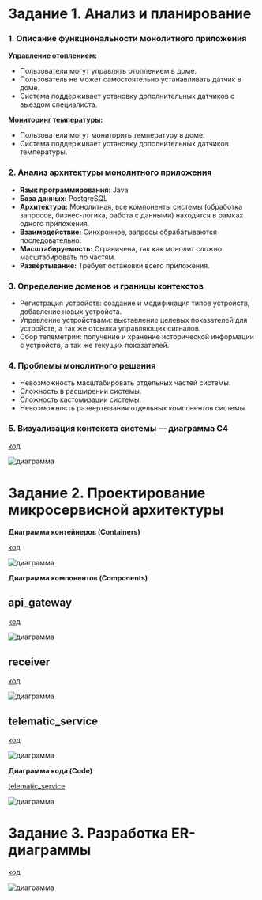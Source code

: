 # Задание 1. Анализ и планирование

### 1. Описание функциональности монолитного приложения

**Управление отоплением:**

- Пользователи могут управлять отоплением в доме.
- Пользователь не может самостоятельно устанавливать датчик в доме.
- Система поддерживает установку дополнительных датчиков с выездом специалиста.

**Мониторинг температуры:**

- Пользователи могут мониторить температуру в доме.
- Система поддерживает установку дополнительных датчиков температуры.

### 2. Анализ архитектуры монолитного приложения

- **Язык программирования:** Java
- **База данных:** PostgreSQL
- **Архитектура:** Монолитная, все компоненты системы (обработка запросов, бизнес-логика, работа с данными) находятся в рамках одного приложения.
- **Взаимодействие:** Синхронное, запросы обрабатываются последовательно.
- **Масштабируемость:** Ограничена, так как монолит сложно масштабировать по частям.
- **Развёртывание:** Требует остановки всего приложения.

### 3. Определение доменов и границы контекстов

- Регистрация устройств: создание и модификация типов устройств, добавление новых устройста.
- Управление устройствами: выставление целевых показателей для устройств, а так же отсылка управляющих сигналов.
- Сбор телеметрии: получение и хранение исторической информации с устройств, а так же текущих показателей.

### **4. Проблемы монолитного решения**

- Невозможность масштабировать отдельных частей системы.
- Сложность в расширении системы.
- Сложность кастомизации системы.
- Невозможность развертывания отдельных компонентов системы.

### 5. Визуализация контекста системы — диаграмма С4

[код](/diagrams/context/old_system_context.puml)

![диаграмма](/diagrams/context/old_system_context.png)

# Задание 2. Проектирование микросервисной архитектуры

**Диаграмма контейнеров (Containers)**

[код](/diagrams/container/target.puml)

![диаграмма](/diagrams/container/target.png)

**Диаграмма компонентов (Components)**

## api_gateway
[код](/diagrams/component/api_gateway.puml)

![диаграмма](/diagrams/component/api_gateway.png)

## receiver
[код](/diagrams/component/receiver.puml)

![диаграмма](/diagrams/component/receiver.png)

## telematic_service
[код](/diagrams/component/telematic_service.puml)

![диаграмма](/diagrams/component/telematic_service.png)

**Диаграмма кода (Code)**

[telematic_service](/diagrams/code/telematic.puml)

![диаграмма](/diagrams/code/telematic.png)

# Задание 3. Разработка ER-диаграммы

[код](/diagrams/er/er.puml)

![диаграмма](/diagrams/er/er.png)
